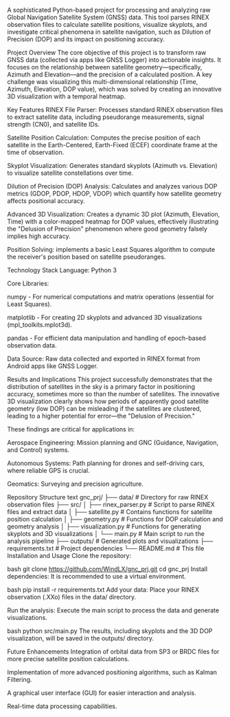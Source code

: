 A sophisticated Python-based project for processing and analyzing raw Global Navigation Satellite System (GNSS) data. This tool parses RINEX observation files to calculate satellite positions, visualize skyplots, and investigate critical phenomena in satellite navigation, such as Dilution of Precision (DOP) and its impact on positioning accuracy.

Project Overview
The core objective of this project is to transform raw GNSS data (collected via apps like GNSS Logger) into actionable insights. It focuses on the relationship between satellite geometry—specifically, Azimuth and Elevation—and the precision of a calculated position. A key challenge was visualizing this multi-dimensional relationship (Time, Azimuth, Elevation, DOP value), which was solved by creating an innovative 3D visualization with a temporal heatmap.

Key Features
RINEX File Parser: Processes standard RINEX observation files to extract satellite data, including pseudorange measurements, signal strength (CN0), and satellite IDs.

Satellite Position Calculation: Computes the precise position of each satellite in the Earth-Centered, Earth-Fixed (ECEF) coordinate frame at the time of observation.

Skyplot Visualization: Generates standard skyplots (Azimuth vs. Elevation) to visualize satellite constellations over time.

Dilution of Precision (DOP) Analysis: Calculates and analyzes various DOP metrics (GDOP, PDOP, HDOP, VDOP) which quantify how satellite geometry affects positional accuracy.

Advanced 3D Visualization: Creates a dynamic 3D plot (Azimuth, Elevation, Time) with a color-mapped heatmap for DOP values, effectively illustrating the "Delusion of Precision" phenomenon where good geometry falsely implies high accuracy.

Position Solving: implements a basic Least Squares algorithm to compute the receiver's position based on satellite pseudoranges.

Technology Stack
Language: Python 3

Core Libraries:

numpy - For numerical computations and matrix operations (essential for Least Squares).

matplotlib - For creating 2D skyplots and advanced 3D visualizations (mpl_toolkits.mplot3d).

pandas - For efficient data manipulation and handling of epoch-based observation data.

Data Source: Raw data collected and exported in RINEX format from Android apps like GNSS Logger.

Results and Implications
This project successfully demonstrates that the distribution of satellites in the sky is a primary factor in positioning accuracy, sometimes more so than the number of satellites. The innovative 3D visualization clearly shows how periods of apparently good satellite geometry (low DOP) can be misleading if the satellites are clustered, leading to a higher potential for error—the "Delusion of Precision."

These findings are critical for applications in:

Aerospace Engineering: Mission planning and GNC (Guidance, Navigation, and Control) systems.

Autonomous Systems: Path planning for drones and self-driving cars, where reliable GPS is crucial.

Geomatics: Surveying and precision agriculture.

Repository Structure
text
gnc_prj/
├── data/                   # Directory for raw RINEX observation files
├── src/
│   ├── rinex_parser.py    # Script to parse RINEX files and extract data
│   ├── satellite.py       # Contains functions for satellite position calculation
│   ├── geometry.py        # Functions for DOP calculation and geometry analysis
│   ├── visualization.py   # Functions for generating skyplots and 3D visualizations
│   └── main.py            # Main script to run the analysis pipeline
├── outputs/               # Generated plots and visualizations
├── requirements.txt       # Project dependencies
└── README.md              # This file
Installation and Usage
Clone the repository:

bash
git clone https://github.com/WindLX/gnc_prj.git
cd gnc_prj
Install dependencies:
It is recommended to use a virtual environment.

bash
pip install -r requirements.txt
Add your data:
Place your RINEX observation (.XXo) files in the data/ directory.

Run the analysis:
Execute the main script to process the data and generate visualizations.

bash
python src/main.py
The results, including skyplots and the 3D DOP visualization, will be saved in the outputs/ directory.

Future Enhancements
Integration of orbital data from SP3 or BRDC files for more precise satellite position calculations.

Implementation of more advanced positioning algorithms, such as Kalman Filtering.

A graphical user interface (GUI) for easier interaction and analysis.

Real-time data processing capabilities.
